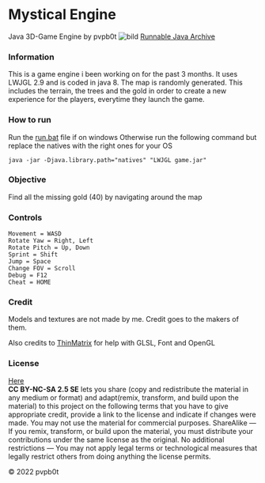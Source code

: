 # Mystical Engine
Java 3D-Game Engine by pvpb0t
![bild](https://user-images.githubusercontent.com/74259011/202846944-7039f10b-fd23-4dd2-abe1-88572ad61d4f.png)
[Runnable Java Archive](build)

### Information

This is a game engine i been working on for the past 3 months. It uses LWJGL 2.9 and is coded in java 8. 
The map is randomly generated. This includes the terrain, the trees and the gold in order to create a new experience for the players, everytime they launch the game.


### How to run

Run the [run.bat](build) file if on windows
Otherwise run the following command but replace the natives with the right ones for your OS
```
java -jar -Djava.library.path="natives" "LWJGL game.jar"
```

### Objective

Find all the missing gold (40) by navigating around the map

### Controls

```
Movement = WASD
Rotate Yaw = Right, Left
Rotate Pitch = Up, Down
Sprint = Shift
Jump = Space
Change FOV = Scroll
Debug = F12
Cheat = HOME
```

### Credit
Models and textures are not made by me. Credit goes to the makers of them.

Also credits to [ThinMatrix](https://www.youtube.com/@ThinMatrix) for help with GLSL, Font and OpenGL

### License
[Here](LICENSE)<br>
**CC BY-NC-SA 2.5 SE** lets you share (copy and redistribute the material in any medium or format) and adapt(remix, transform, and build upon the material) to this project on the following terms that you have to give appropriate credit, provide a link to the license and indicate if changes were made. You may not use the material for commercial purposes. ShareAlike — If you remix, transform, or build upon the material, you must distribute your contributions under the same license as the original. No additional restrictions — You may not apply legal terms or technological measures that legally restrict others from doing anything the license permits. 

© 2022 pvpb0t

